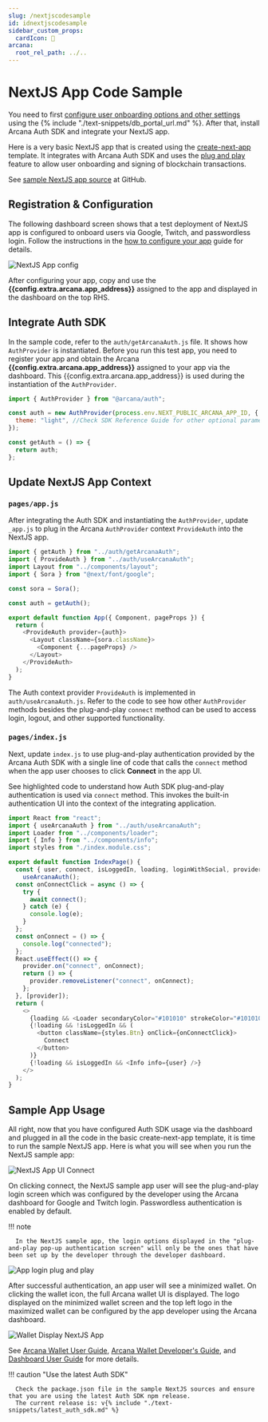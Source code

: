 ```yaml
---
slug: /nextjscodesample
id: idnextjscodesample
sidebar_custom_props:
  cardIcon: 📃 
arcana:
  root_rel_path: ../..
---
```


# NextJS App Code Sample

You need to first [configure user onboarding options and other settings]({{page.meta.arcana.root_rel_path}}/howto/config_dapp.md) using the {% include "./text-snippets/db_portal_url.md" %}. After that, install Arcana Auth SDK and integrate your NextJS app.

Here is a very basic NextJS app that is created using the [create-next-app](https://github.com/vercel/next.js/tree/canary/packages/create-next-app) template. It integrates with Arcana Auth SDK and uses the [plug and play]({{page.meta.arcana.root_rel_path}}/concepts/plugnplayauth.md) feature to allow user onboarding and signing of blockchain transactions. 

See [sample NextJS app source](https://github.com/arcana-network/auth-next-js) at GitHub.

## Registration & Configuration

The following dashboard screen shows that a test deployment of NextJS app is configured to onboard users via Google, Twitch, and passwordless login. Follow the instructions in the [how to configure your app]({{page.meta.arcana.root_rel_path}}/howto/config_dapp.md) guide for details.

![NextJS App config](/img/nextjs_app_db_setup_google_twitch.png)

After configuring your app, copy and use the **{{config.extra.arcana.app_address}}** assigned to the app and displayed in the dashboard on the top RHS.

## Integrate Auth SDK

In the sample code, refer to the  `auth/getArcanaAuth.js` file. It shows how `AuthProvider` is instantiated. Before you run this test app, you need to register your app and obtain the Arcana **{{config.extra.arcana.app_address}}** assigned to your app via the dashboard. This {{config.extra.arcana.app_address}} is used during the instantiation of the `AuthProvider`.

```js title="auth/getArcanaAuth.js" hl_lines="1 3-5"
import { AuthProvider } from "@arcana/auth";

const auth = new AuthProvider(process.env.NEXT_PUBLIC_ARCANA_APP_ID, { //assigned during app registration, see dashboard
  theme: "light", //Check SDK Reference Guide for other optional parameters
});

const getAuth = () => {
  return auth;
};
```

## Update NextJS App Context

### `pages/app.js` 

After integrating the Auth SDK and instantiating the `AuthProvider`, update `_app.js` to plug in the Arcana `AuthProvider` context `ProvideAuth` into the NextJS app. 

```js title="pages/_app.js" hl_lines="1 2 8 12 16"
import { getAuth } from "../auth/getArcanaAuth";
import { ProvideAuth } from "../auth/useArcanaAuth";
import Layout from "../components/layout";
import { Sora } from "@next/font/google";

const sora = Sora();

const auth = getAuth();

export default function App({ Component, pageProps }) {
  return (
    <ProvideAuth provider={auth}>
      <Layout className={sora.className}>
        <Component {...pageProps} />
      </Layout>
    </ProvideAuth>
  );
}
```

The Auth context provider `ProvideAuth` is implemented in `auth/useArcanaAuth.js`.  Refer to the code to see how other `AuthProvider` methods besides the plug-and-play `connect` method can be used to access login, logout, and other supported functionality.

### `pages/index.js`

Next, update `index.js` to use plug-and-play authentication provided by the Arcana Auth SDK with a single line of code that calls the `connect` method when the app user chooses to click **Connect** in the app UI. 

See highlighted code to understand how Auth SDK plug-and-play authentication is used via `connect` method. This invokes the built-in authentication UI into the context of the integrating application. 

```js title="index.js" hl_lines="2 8-25 31"
import React from "react";
import { useArcanaAuth } from "../auth/useArcanaAuth";
import Loader from "../components/loader";
import { Info } from "../components/info";
import styles from "./index.module.css";

export default function IndexPage() {
  const { user, connect, isLoggedIn, loading, loginWithSocial, provider } =
    useArcanaAuth();
  const onConnectClick = async () => {
    try {
      await connect();
    } catch (e) {
      console.log(e);
    }
  };
  const onConnect = () => {
    console.log("connected");
  };
  React.useEffect(() => {
    provider.on("connect", onConnect);
    return () => {
      provider.removeListener("connect", onConnect);
    };
  }, [provider]);
  return (
    <>
      {loading && <Loader secondaryColor="#101010" strokeColor="#101010" />}
      {!loading && !isLoggedIn && (
        <button className={styles.Btn} onClick={onConnectClick}>
          Connect
        </button>
      )}
      {!loading && isLoggedIn && <Info info={user} />}
    </>
  );
}
```

## Sample App Usage
All right, now that you have configured Auth SDK usage via the dashboard and plugged in all the code in the basic create-next-app template, it is time to run the sample NextJS app. Here is what you will see when you run the NextJS sample app:

![NextJS App UI Connect](/img/nextjs_connectauth.png)

On clicking connect, the NextJS sample app user will see the plug-and-play login screen which was configured by the developer using the Arcana dashboard for Google and Twitch login. Passwordless authentication is enabled by default. 

!!! note

      In the NextJS sample app, the login options displayed in the "plug-and-play pop-up authentication screen" will only be the ones that have been set up by the developer through the developer dashboard.

![App login plug and play](/img/nextjs_applogin.png)

After successful authentication, an app user will see a minimized wallet. On clicking the wallet icon, the full Arcana wallet UI is displayed. The logo displayed on the minimized wallet screen and the top left logo in the maximized wallet can be configured by the app developer using the Arcana dashboard.

![Wallet Display NextJS App](/img/nextjs_wallet_display.png)

See [Arcana Wallet User Guide]({{page.meta.arcana.root_rel_path}}/howto/wallet_ui.md), [Arcana Wallet Developer's Guide]({{page.meta.arcana.root_rel_path}}/howto/arcana_wallet/index.md), and [Dashboard User Guide]({{page.meta.arcana.root_rel_path}}/db/config_dApp_with_db.md) for more details.

!!! caution "Use the latest Auth SDK"

      Check the package.json file in the sample NextJS sources and ensure that you are using the latest Auth SDK npm release.
      The current release is: v{% include "./text-snippets/latest_auth_sdk.md" %}